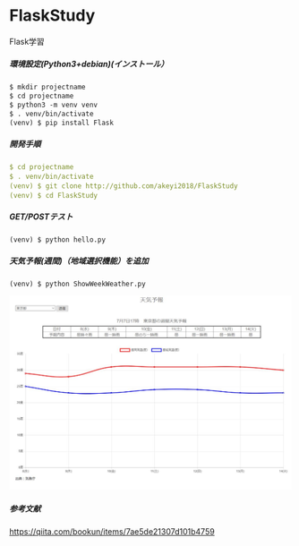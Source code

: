 # FlaskStudy
Flask学習

##### 環境設定(Python3+debian)(インストール）  
```Text
$ mkdir projectname  
$ cd projectname  
$ python3 -m venv venv  
$ . venv/bin/activate
(venv) $ pip install Flask
```  
##### 開発手順  
```YAML
$ cd projectname   
$ . venv/bin/activate
(venv) $ git clone http://github.com/akeyi2018/FlaskStudy
(venv) $ cd FlaskStudy
```  

##### GET/POSTテスト    
```Text
(venv) $ python hello.py
```

##### 天気予報(週間)（地域選択機能）を追加  
```Text
(venv) $ python ShowWeekWeather.py
```

<img src="https://github.com/akeyi2018/FlaskStudy/blob/master/weather.JPG" width="600">

##### 参考文献  
https://qiita.com/bookun/items/7ae5de21307d101b4759
